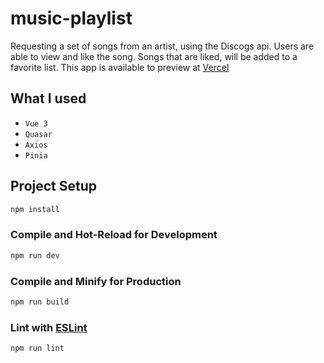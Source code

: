 # music-playlist

Requesting a set of songs from an artist, using the Discogs api. Users are able to view and like the song. Songs that are liked, will be added to a favorite list. This app is available to preview at [Vercel](https://music-playlist-eight.vercel.app/)

## What I used
- `Vue 3`
- `Quasar`
- `Axios`
- `Pinia`


## Project Setup

```sh
npm install
```

### Compile and Hot-Reload for Development

```sh
npm run dev
```

### Compile and Minify for Production

```sh
npm run build
```

### Lint with [ESLint](https://eslint.org/)

```sh
npm run lint
```
